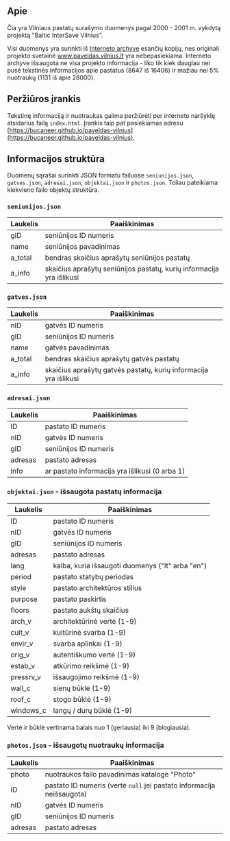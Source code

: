 ## Apie

Čia yra Vilniaus pastatų surašymo duomenys pagal 2000 - 2001 m. vykdytą 
projektą "Baltic InterSave Vilnius".

Visi duomenys yra surinkti iš [Interneto archyve](https://web.archive.org/web/20090828135402/http://www.paveldas.vilnius.lt/) 
esančių kopijų, nes originali projekto svetainė www.paveldas.vilnius.lt 
yra nebepasiekiama. Interneto archyve išsaugota ne visa projekto 
informacija - liko tik kiek daugiau nei pusė tekstinės informacijos apie 
pastatus (8647 iš 16406) ir mažiau nei 5% nuotraukų (1131 iš apie 28000).

## Peržiūros įrankis

Tekstinę informaciją ir nuotraukas galima peržiūrėti per interneto 
naršyklę atsidarius failą `index.html`. Įrankis taip pat pasiekiamas
adresu [https://bucaneer.github.io/paveldas-vilnius](https://bucaneer.github.io/paveldas-vilnius).

## Informacijos struktūra

Duomenų sąrašai surinkti JSON formatu failuose `seniunijos.json`, 
`gatves.json`, `adresai.json`, `objektai.json` ir `photos.json`. 
Toliau pateikiama kiekvieno failo objektų struktūra.

### `seniunijos.json`

| Laukelis | Paaiškinimas |
| -------- | ------------ |
| gID      | seniūnijos ID numeris |
| name     | seniūnijos pavadinimas |
| a_total  | bendras skaičius aprašytų seniūnijos pastatų |
| a_info   | skaičius aprašytų seniūnijos pastatų, kurių informacija yra išlikusi |

### `gatves.json`

| Laukelis | Paaiškinimas |
| -------- | ------------ |
| nID      | gatvės ID numeris |
| gID      | seniūnijos ID numeris |
| name     | gatvės pavadinimas |
| a_total  | bendras skaičius aprašytų gatvės pastatų |
| a_info   | skaičius aprašytų gatvės pastatų, kurių informacija yra išlikusi |

### `adresai.json`

| Laukelis | Paaiškinimas |
| -------- | ------------ |
| ID       | pastato ID numeris |
| nID      | gatvės ID numeris |
| gID      | seniūnijos ID numeris |
| adresas  | pastato adresas |
| info     | ar pastato informacija yra išlikusi (0 arba 1) |

### `objektai.json` - išsaugota pastatų informacija

| Laukelis | Paaiškinimas |
| -------- | ------------ |
| ID       | pastato ID numeris |
| nID      | gatvės ID numeris |
| gID      | seniūnijos ID numeris |
| adresas  | pastato adresas |
| lang     | kalba, kuria išsaugoti duomenys ("lt" arba "en") |
| period   | pastato statybų periodas |
| style    | pastato architektūros stilius |
| purpose  | pastato paskirtis |
| floors   | pastato aukštų skaičius |
| arch_v   | architektūrinė vertė (1-9) |
| cult_v   | kultūrinė svarba (1-9) |
| envir_v  | svarba aplinkai (1-9) |
| orig_v   | autentiškumo vertė (1-9) |
| estab_v  | atkūrimo reikšmė (1-9) |
| pressrv_v | išsaugojimo reikšmė (1-9) |
| wall_c   | sienų būklė (1-9) |
| roof_c   | stogo būklė (1-9) |
| windows_c | langų / durų būklė (1-9) |

Vertė ir būklė vertinama balais nuo 1 (geriausia) iki 9 (blogiausia).

### `photos.json` - išsaugotų nuotraukų informacija

| Laukelis | Paaiškinimas |
| -------- | ------------ |
| photo    | nuotraukos failo pavadinimas kataloge "Photo" |
| ID       | pastato ID numeris (vertė `null` jei pastato informacija neišsaugota) |
| nID      | gatvės ID numeris |
| gID      | seniūnijos ID numeris |
| adresas  | pastato adresas |
